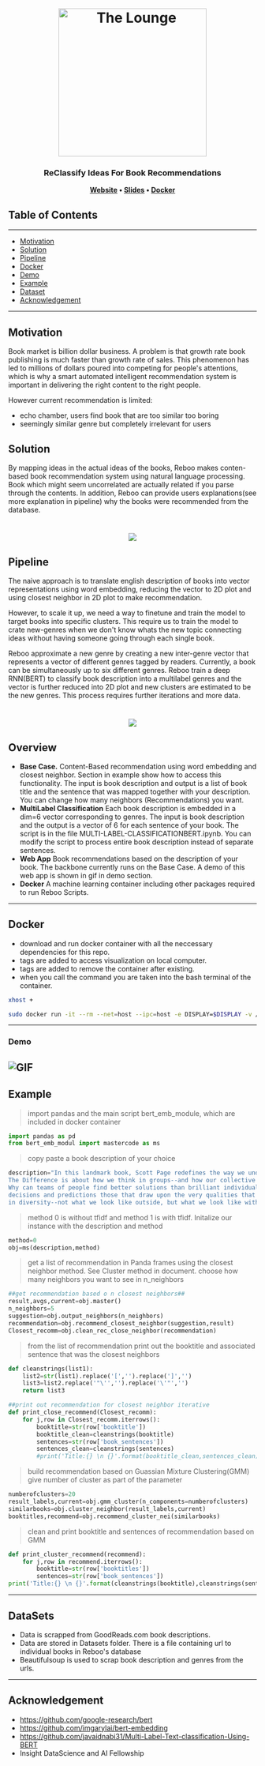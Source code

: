 <h1 align="center">
	<img
		width="300"
		alt="The Lounge"
		src="https://scontent-yyz1-1.xx.fbcdn.net/v/t1.0-9/62200292_10157411681371974_7461257159871823872_n.jpg?_nc_cat=107&_nc_ht=scontent-yyz1-1.xx&oh=c76009347bb601ab5d8cdd894ce0467c&oe=5D80E6C7">
</h1>

<h3 align="center">
	ReClassify Ideas For Book Recommendations
</h3>

<p align="center">
	<strong>
		<a href="http://platoni.city/">Website</a>
		•
		<a href="https://bit.ly/2I8fdfK">Slides</a>
		•
		<a href="https://cloud.docker.com/u/alinsi/repository/docker/alinsi/reboo">Docker</a>
	</strong>
</p>

## Table of Contents 

---
- [Motivation](#motivation) 
- [Solution](#solution) 
- [Pipeline](#pipeline)
- [Docker](#docker)
- [Demo](#demo)
- [Example](#example)
- [Dataset](#example)
- [Acknowledgement](#acknowledgement)

---

## Motivation

Book market is billion dollar business. A problem is that growth rate book publishing is much faster than growth rate of sales. This phenomenon has led to millions of dollars poured into competing for people's attentions, which is why a smart automated intelligent recommendation system is important in delivering the right content to the right people. 

However current recommendation is limited:

- echo chamber, users find book that are too similar too boring 
- seemingly similar genre but completely irrelevant for users

## Solution
By mapping ideas in the actual ideas of the books, Reboo makes conten-based book recommendation system using natural language processing. Book which might seem uncorrelated are actually related if you parse through the contents.  In addition, Reboo can provide users explanations(see more explanation in pipeline) why the books were recommended from the database. 

<h1 align="center">
	<img
		src="https://raw.githubusercontent.com/lindseypeng/Reboo/master/pics/rb2.png">
</h1>


## Pipeline
The naive approach is to translate english description of books into vector representations using word embedding, reducing the vector to 2D plot and using closest neighbor in 2D plot to make recommendation.

However, to scale it up, we need a way to finetune and train the model to target books into specific clusters. This require us to train the model to crate new-genres when we don't know whats the new topic connecting ideas without having someone going through each single book.

Reboo approximate a new genre by creating a new inter-genre vector that represents a vector of different genres tagged by readers. Currently, a book can be simultaneously up to six different genres. Reboo  train a deep RNN(BERT) to classify book description into a multilabel genres and the vector is further reduced into 2D plot and new clusters are estimated to be the new genres. This process requires further iterations and more data. 

<h1 align="center">
	<img
		src="https://raw.githubusercontent.com/lindseypeng/Reboo/master/pics/pipeline.png">
</h1>

## Overview

* **Base Case.** Content-Based recommendation using word embedding and closest neighbor. Section in example show how to access this functionality. The input is book description and output is a list of book title and the sentence that was mapped together with your description. You can change how many neighbors (Recommendations) you want. 
* **MultiLabel Classification** Each book description is embedded in a dim=6 vector corresponding to genres. The input is 
book description and the output is a vector of 6 for each sentence of your book. The script is in the file MULTI-LABEL-CLASSIFICATIONBERT.ipynb. You can modify the script to process entire book description instead of separate sentences.
* **Web App** Book recommendations based on the description of your book. The backbone currently runs on the Base Case. A demo of this web app is shown in gif in demo section.
* **Docker** A machine learning container including other packages required to run Reboo Scripts. 

---


## Docker

- download and run docker container with all the neccessary dependencies for this repo.
- tags are added to access visualization on local computer.
- tags are added to remove the container after existing.
- when you call the command you are taken into the bash terminal of the container. 

```bash
xhost +
```
```bash
sudo docker run -it --rm --net=host --ipc=host -e DISPLAY=$DISPLAY -v /tmp/.X11-unix:/tmp/.X11-unit -v /home/lindsey/Desktop:/root alinsi/reboo
```
---
### Demo


![GIF](https://raw.githubusercontent.com/lindseypeng/Reboo/master/pics/webapp.gif)
---
## Example 

> import pandas and the main script bert_emb_module, which are included in docker container
```python
import pandas as pd
from bert_emb_modul import mastercode as ms
```
> copy paste a book description of your choice
```python
description="In this landmark book, Scott Page redefines the way we understand ourselves in relation to one another. \
The Difference is about how we think in groups--and how our collective wisdom exceeds the sum of its parts. \
Why can teams of people find better solutions than brilliant individuals working alone? And why are the best group \
decisions and predictions those that draw upon the very qualities that make each of us unique? The answers lie \
in diversity--not what we look like outside, but what we look like within, our distinct tools and abilities."
```
> method 0 is without tfidf and method 1 is with tfidf. Initalize our instance with the description and method
```python
method=0
obj=ms(description,method)
```
> get a list of recommendation in Panda frames using the closest neighbor method. See Cluster method in document.
> choose how many neighbors you want to see in n_neighbors
```python
##get recommendation based o n closest neighbors##
result,avgs,current=obj.master()
n_neighbors=5
suggestion=obj.output_neighbors(n_neighbors)
recommendation=obj.recommend_closest_neighbor(suggestion,result)
Closest_recomm=obj.clean_rec_close_neighbor(recommendation)
```
> from the list of recommendation print out the booktitle and associated sentence that was the closest neighbors
```python
def cleanstrings(list1):
    list2=str(list1).replace('[','').replace(']','')
    list3=list2.replace('"\'','').replace('\'"','')
    return list3

##print out recommendation for closest neighbor iterative
def print_close_recommend(Closest_recomm):
    for j,row in Closest_recomm.iterrows():
        booktitle=str(row['booktitle'])
        booktitle_clean=cleanstrings(booktitle)
        sentences=str(row['book_sentences'])
        sentences_clean=cleanstrings(sentences)
        #print('Title:{} \n {}'.format(booktitle_clean,sentences_clean))

```
>build recommendation based on Guassian Mixture Clustering(GMM)
>give number of cluster as part of the parameter
```python
numberofclusters=20
result_labels,current=obj.gmm_cluster(n_components=numberofclusters)
similarbooks=obj.cluster_neighbor(result_labels,current)
booktitles,recommend=obj.recommend_cluster_nei(similarbooks)
```
>clean and print booktitle and sentences of recommendation based on GMM
```python
def print_cluster_recommend(recommend):
    for j,row in recommend.iterrows():
        booktitle=str(row['booktitles'])
        sentences=str(row['book_sentences'])
print('Title:{} \n {}'.format(cleanstrings(booktitle),cleanstrings(sentences)))
```
---
## DataSets
- Data is scrapped from GoodReads.com book descriptions.
- Data are stored in Datasets folder. There is a file containing url to individual books in Reboo's database
- Beautifulsoup is used to scrap book description and genres from the urls.

---
## Acknowledgement
- https://github.com/google-research/bert
- https://github.com/imgarylai/bert-embedding
- https://github.com/javaidnabi31/Multi-Label-Text-classification-Using-BERT
- Insight DataScience and AI Fellowship







